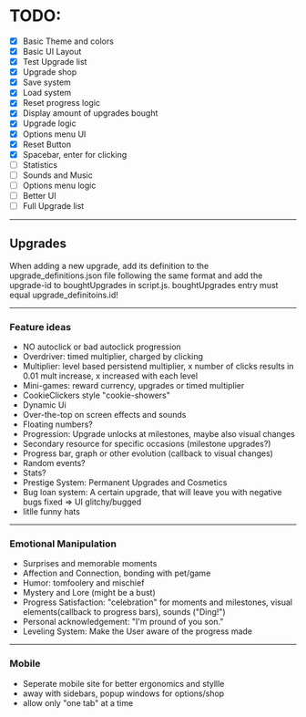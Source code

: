 # TODO:

   - [x] Basic Theme and colors
   - [x] Basic UI Layout
   - [x] Test Upgrade list
   - [x] Upgrade shop
   - [x] Save system
   - [x] Load system
   - [x] Reset progress logic
   - [x] Display amount of upgrades bought
   - [x] Upgrade logic
   - [x] Options menu UI
   - [x] Reset Button
   - [x] Spacebar, enter for clicking
   - [ ] Statistics
   - [ ] Sounds and Music
   - [ ] Options menu logic
   - [ ] Better UI
   - [ ] Full Upgrade list

---

## Upgrades
When adding a new upgrade, add its definition to the upgrade_definitions.json file following the same format and add the upgrade-id to boughtUpgrades in script.js. boughtUpgrades entry must equal upgrade_definitoins.id!

---

### Feature ideas
- NO autoclick or bad autoclick progression
- Overdriver: timed multiplier, charged by clicking
- Multiplier: level based persistend multiplier, x number of clicks results in 0.01 mult increase, x increased with each level
- Mini-games: reward currency, upgrades or timed multiplier
- CookieClickers style "cookie-showers"
- Dynamic Ui
- Over-the-top on screen effects and sounds
- Floating numbers?
- Progression: Upgrade unlocks at milestones, maybe also visual changes
- Secondary resource for specific occasions (milestone upgrades?)
- Progress bar, graph or other evolution (callback to visual changes)
- Random events?
- Stats?
- Prestige System: Permanent Upgrades and Cosmetics
- Bug loan system: A certain upgrade, that will leave you with negative bugs fixed => UI glitchy/bugged
- litlle funny hats

---

### Emotional Manipulation
- Surprises and memorable moments
- Affection and Connection, bonding with pet/game
- Humor: tomfoolery and mischief
- Mystery and Lore (might be a bust)
- Progress Satisfaction: "celebration" for moments and milestones, visual elements(callback to progress bars), sounds ("Ding!")
- Personal acknowledgement: "I'm pround of you son."
- Leveling System: Make the User aware of the progress made

---

### Mobile
- Seperate mobile site for better ergonomics and styllle
- away with sidebars, popup windows for options/shop
- allow only "one tab" at a time